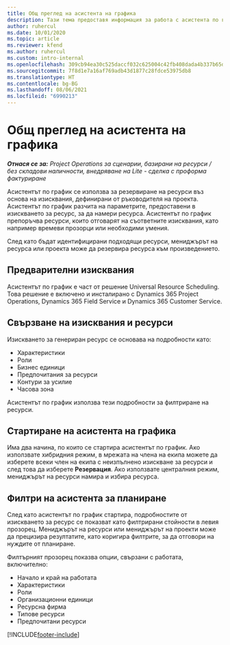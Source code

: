 ```yaml
---
title: Общ преглед на асистента на графика
description: Тази тема предоставя информация за работа с асистента по график за резервиране на ресурси.
author: ruhercul
ms.date: 10/01/2020
ms.topic: article
ms.reviewer: kfend
ms.author: ruhercul
ms.custom: intro-internal
ms.openlocfilehash: 309cb94ea30c525daccf032c625004c42fb408dada4b337b65d8f36d76219669
ms.sourcegitcommit: 7f8d1e7a16af769adb43d1877c28fdce53975db8
ms.translationtype: HT
ms.contentlocale: bg-BG
ms.lasthandoff: 08/06/2021
ms.locfileid: "6990213"
---
```

# <a name="schedule-assistant-overview"></a>Общ преглед на асистента на графика

_**Отнася се за:** Project Operations за сценарии, базирани на ресурси / без складови наличности, внедряване на Lite - сделка с проформа фактуриране_

Асистентът по график се използва за резервиране на ресурси въз основа на изисквания, дефинирани от ръководителя на проекта. Асистентът по график разчита на параметрите, предоставени в изискването за ресурс, за да намери ресурса. Асистентът по график препоръчва ресурси, които отговарят на съответните изисквания, като например времеви прозорци или необходими умения.

След като бъдат идентифицирани подходящи ресурси, мениджърът на ресурса или проекта може да резервира ресурса към произведението.

## <a name="prerequisites"></a>Предварителни изисквания

Асистентът по график е част от решение Universal Resource Scheduling. Това решение е включено и инсталирано с Dynamics 365 Project Operations, Dynamics 365 Field Service и Dynamics 365 Customer Service.

## <a name="matching-requirements-and-resources"></a>Свързване на изисквания и ресурси

Изискването за генериран ресурс се основава на подробности като:

-   Характеристики
-   Роли
-   Бизнес единици
-   Предпочитания за ресурси
-   Контури за усилие
-   Часова зона

Асистентът по график използва тези подробности за филтриране на ресурси.

## <a name="launch-the-schedule-assistant"></a>Стартиране на асистента на графика

Има два начина, по които се стартира асистентът по график. Ако използвате хибридния режим, в мрежата на члена на екипа можете да изберете всеки член на екипа с неизпълнено изискване за ресурси и след това да изберете **Резервация**. Ако използвате централния режим, мениджърът на ресурси намира и избира ресурса.

## <a name="schedule-assistant-filters"></a>Филтри на асистента за планиране

След като асистентът по график стартира, подробностите от изискването за ресурс се показват като филтрирани стойности в левия прозорец. Мениджърът на ресурси или мениджърът на проекти може да прецизира резултатите, като коригира филтрите, за да отговори на нуждите от планиране.

Филтърният прозорец показва опции, свързани с работата, включително:

-   Начало и край на работата
-   Характеристики
-   Роли
-   Организационни единици
-   Ресурсна фирма
-   Типове ресурси
-   Предпочитани ресурси


[!INCLUDE[footer-include](../includes/footer-banner.md)]